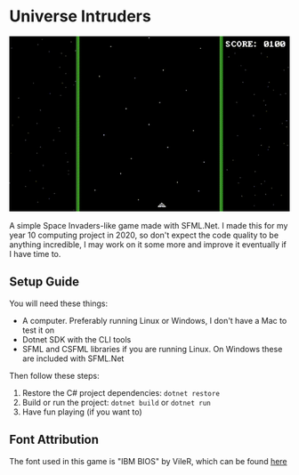 # Universe Intruders
![Game Demo](./Resources/demo.gif)

A simple Space Invaders-like game made with SFML.Net. I made this for my year 10 computing project in 2020, so don't expect the code quality to be anything incredible, I may work on it some more and improve it eventually if I have time to.

## Setup Guide
You will need these things:
- A computer. Preferably running Linux or Windows, I don't have a Mac to test it on 
- Dotnet SDK with the CLI tools
- SFML and CSFML libraries if you are running Linux. On Windows these are included with SFML.Net

Then follow these steps:
1. Restore the C# project dependencies: `dotnet restore`
2. Build or run the project: `dotnet build` or `dotnet run`
3. Have fun playing (if you want to)

## Font Attribution
The font used in this game is "IBM BIOS" by VileR, which can be found [here](https://int10h.org/oldschool-pc-fonts/)
